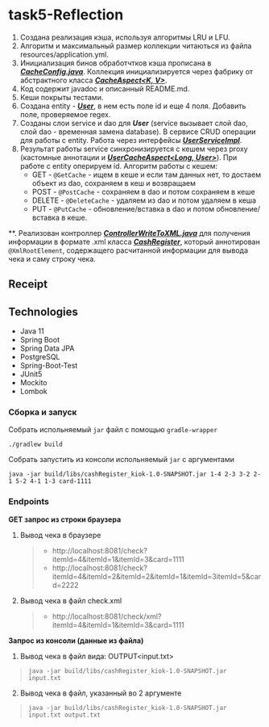 # task5-Reflection
1. Создана реализация кэша, используя алгоритмы LRU и LFU.
2. Алгоритм и максимальный размер коллекции читаються из файла resources/application.yml.
3. Инициализация бинов обработчтков кэша прописана в ___[CacheConfig.java](src/main/java/by/kihtenkoolga/config/CacheConfig.java)___. Коллекция инициализируется 
через фабрику от абстрактного класса ___[CacheAspect<K, V>](src/main/java/by/kihtenkoolga/cache/proxy/CacheAspect.java)___.
4. Код содержит javadoc и описанный README.md.
5. Кеши покрыты тестами.
6. Создана entity - ___[User](src/main/java/by/kihtenkoolga/model/User.java)___, в нем есть поле id и еще 4 поля.
      Добавить поле, проверяемое regex.
7. Созданы слои service и dao для ___User___ (service вызывает слой dao, слой dao - временная замена database). 
В сервисе CRUD операции для работы с entity. Работа через интерфейсы ___[UserServiceImpl](src/main/java/by/kihtenkoolga/service/impl/UserServiceImpl.java)___.
8. Результат работы service синхронизируется с кешем через proxy (кастомные аннотации и ___[UserCacheAspect<Long, User>](src/main/java/by/kihtenkoolga/cache/proxy/UserCacheAspect.java)___). 
При работе с entity оперируем id. Алгоритм работы с кешем:
      - GET - `@GetCache` - ищем в кеше и если там данных нет, то достаем объект из dao, сохраняем в кеш и возвращаем
      - POST - `@PostCache` - сохраняем в dao и потом сохраняем в кеше
      - DELETE - `@DeleteCache` - удаляем из dao и потом удаляем в кеша
      - PUT - `@PutCache` - обновление/вставка в dao и потом обновление/вставка в кеше.
   
**. Реализован контроллер ___[ControllerWriteToXML.java](src/main/java/by/kihtenkoolga/controller/ControllerWriteToXML.java)___ 
для получения информации в формате .xml класса ___[CashRegister](src/main/java/by/kihtenkoolga/builder/CashRegister.java)___,
который аннотирован `@XmlRootElement`, содержащего расчитанной информации для вывода чека и саму строку чека.

## Receipt
## Technologies
* Java 11
* Spring Boot
* Spring Data JPA
* PostgreSQL
* Spring-Boot-Test
* JUnit5
* Mockito
* Lombok

### Сборка и запуск
Собрать испольняемый `jar` файл с помощью `gradle-wrapper`
```
./gradlew build
```

Собрать запустить из консоли испольняемый `jar` с аргументами
```
java -jar build/libs/cashRegister_kiok-1.0-SNAPSHOT.jar 1-4 2-3 3-2 2-1 5-2 4-1 1-3 card-1111
```

### Endpoints

__GET запрос из строки браузера__

1. Вывод чека в браузере
   >- http://localhost:8081/check?itemId=4&itemId=1&itemId=3&card=1111
   >- http://localhost:8081/check?itemId=4&itemId=2&itemId=2&itemId=1&itemId=3itemId=5&card=2222
2. Вывод чека в файл check.xml
   >- http://localhost:8081/check/xml?itemId=4&itemId=1&itemId=3&card=1111

__Запрос из консоли (данные из файла)__

1. Вывод чека в файл вида: OUTPUT<input.txt>
>```
>java -jar build/libs/cashRegister_kiok-1.0-SNAPSHOT.jar input.txt
>```
2. Вывод чека в файл, указанный во 2 аргументе
> ```
> java -jar build/libs/cashRegister_kiok-1.0-SNAPSHOT.jar input.txt output.txt
>  ```